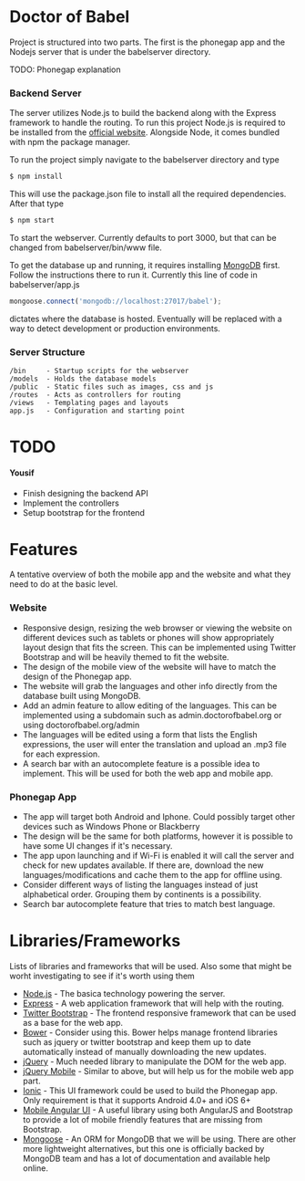 # Doctor of Babel

Project is structured into two parts. The first is the phonegap app and the Nodejs server that is under the babelserver directory. 

TODO: Phonegap explanation

### Backend Server

The server utilizes Node.js to build the backend along with the Express framework to handle the routing. To run this project Node.js is required to be installed from the [official website](http://nodejs.org/download/). Alongside Node, it comes bundled with npm the package manager. 

To run the project simply navigate to the babelserver directory and type
```bash
$ npm install
``` 

This will use the package.json file to install all the required dependencies. After that type
```bash
$ npm start
```

To start the webserver. Currently defaults to port 3000, but that can be changed from babelserver/bin/www file.

To get the database up and running, it requires installing [MongoDB](http://www.mongodb.org/downloads) first. Follow the instructions there to run it. Currently this line of code in babelserver/app.js
```js
mongoose.connect('mongodb://localhost:27017/babel');
```
dictates where the database is hosted. Eventually will be replaced with a way to detect development or production environments.  


### Server Structure

```
/bin     - Startup scripts for the webserver
/models  - Holds the database models
/public  - Static files such as images, css and js
/routes  - Acts as controllers for routing
/views   - Templating pages and layouts
app.js   - Configuration and starting point
```

# TODO

#### Yousif
* Finish designing the backend API
* Implement the controllers 
* Setup bootstrap for the frontend


# Features

A tentative overview of both the mobile app and the website and what they need to do at the basic level.


### Website

* Responsive design, resizing the web browser or viewing the website on different devices such as tablets or phones will show appropriately layout design that fits the screen. This can be implemented using Twitter Bootstrap and will be heavily themed to fit the website.
* The design of the mobile view of the website will have to match the design of the Phonegap app. 
* The website will grab the languages and other info directly from the database built using MongoDB.
* Add an admin feature to allow editing of the languages. This can be implemented using a subdomain such as admin.doctorofbabel.org or using doctorofbabel.org/admin
* The languages will be edited using a form that lists the English expressions, the user will enter the translation and upload an .mp3 file for each expression. 
* A search bar with an autocomplete feature is a possible idea to implement. This will be used for both the web app and mobile app. 


### Phonegap App

* The app will target both Android and Iphone. Could possibly target other devices such as Windows Phone or Blackberry
* The design will be the same for both platforms, however it is possible to have some UI changes if it's necessary.
* The app upon launching and if Wi-Fi is enabled it will call the server and check for new updates available. If there are, download the new languages/modifications and cache them to the app for offline using. 
* Consider different ways of listing the languages instead of just alphabetical order. Grouping them by continents is a possibility.
* Search bar autocomplete feature that tries to match best language. 


# Libraries/Frameworks

Lists of libraries and frameworks that will be used. Also some that might be worht investigating to see if it's worth using them

* [Node.js](http://nodejs.org/) - The basica technology powering the server.
* [Express](http://expressjs.com/) - A web application framework that will help with the routing.
* [Twitter Bootstrap](http://getbootstrap.com/) - The frontend responsive framework that can be used as a base for the web app. 
* [Bower](http://bower.io/) - Consider using this. Bower helps manage frontend libraries such as jquery or twitter bootstrap and keep them up to date automatically instead of manually downloading the new updates.
* [jQuery](http://jquery.com/) - Much needed library to manipulate the DOM for the web app.
* [jQuery Mobile](http://jquerymobile.com/) - Similar to above, but will help us for the mobile web app part.
* [Ionic](http://ionicframework.com/) - This UI framework could be used to build the Phonegap app. Only requirement is that it supports Android 4.0+ and iOS 6+
* [Mobile Angular UI](http://mobileangularui.com/) - A useful library using both AngularJS and Bootstrap to provide a lot of mobile friendly features that are missing from Bootstrap. 
* [Mongoose](http://mongoosejs.com/) - An ORM for MongoDB that we will be using. There are other more lightweight alternatives, but this one is officially backed by MongoDB team and has a lot of documentation and available help online.
